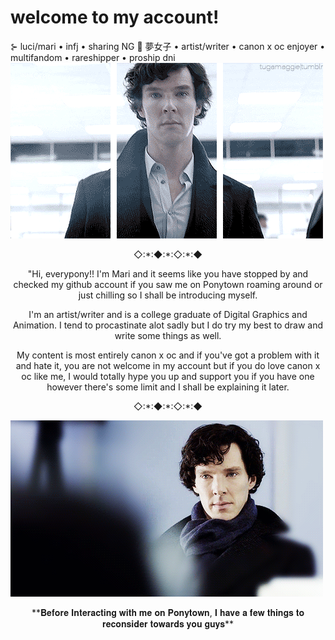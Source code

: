 # welcome to my account!
⊱ luci/mari • infj • sharing NG 🚫 夢女子 • artist/writer • canon x oc enjoyer • multifandom • rareshipper • proship dni 
![](https://github.com/iamsherl0cked/-w-e-l-c-o-m-e-/blob/main/3edcfb530cbc86a45aa360d625b33c49.gif)
<p align="center"> ◇:*:◆:*:◇:*:◆
<p align="center"> "Hi, everypony!! I'm Mari and it seems like you have stopped by and checked my github account if you saw me on Ponytown roaming around or just chilling so I shall be introducing myself. 
<p align="center">I'm an artist/writer and is a college graduate of Digital Graphics and Animation. I tend to procastinate alot sadly but I do try my best to draw and write some things as well. 
<p align="center">My content is most entirely canon x oc and if you've got a problem with it and hate it, you are not welcome in my account but if you do love canon x oc like me, I would totally hype you up and support you if you have one however there's some limit and I shall be explaining it later.
<p align="center"> ◇:*:◆:*:◇:*:◆
  
![](https://github.com/iamsherl0cked/-w-e-l-c-o-m-e-/blob/main/dbd6456c811cbbee0835a86d3b7ff597.gif)
<p align="center"> **𝐁𝐞𝐟𝐨𝐫𝐞 𝐈𝐧𝐭𝐞𝐫𝐚𝐜𝐭𝐢𝐧𝐠 𝐰𝐢𝐭𝐡 𝐦𝐞 𝐨𝐧 𝐏𝐨𝐧𝐲𝐭𝐨𝐰𝐧, 𝐈 𝐡𝐚𝐯𝐞 𝐚 𝐟𝐞𝐰 𝐭𝐡𝐢𝐧𝐠𝐬 𝐭𝐨 𝐫𝐞𝐜𝐨𝐧𝐬𝐢𝐝𝐞𝐫 𝐭𝐨𝐰𝐚𝐫𝐝𝐬 𝐲𝐨𝐮 𝐠𝐮𝐲𝐬**
